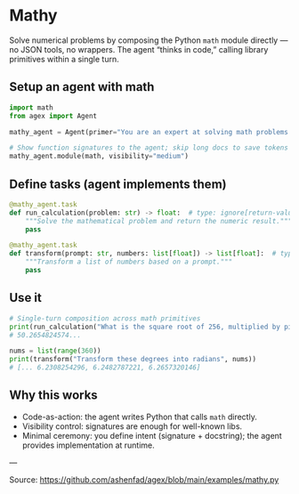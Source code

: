 # Mathy

Solve numerical problems by composing the Python `math` module directly — no JSON tools, no wrappers. The agent “thinks in code,” calling library primitives within a single turn.

## Setup an agent with math

```python
import math
from agex import Agent

mathy_agent = Agent(primer="You are an expert at solving math problems.")

# Show function signatures to the agent; skip long docs to save tokens
mathy_agent.module(math, visibility="medium")
```

## Define tasks (agent implements them)

```python
@mathy_agent.task
def run_calculation(problem: str) -> float:  # type: ignore[return-value]
    """Solve the mathematical problem and return the numeric result."""
    pass

@mathy_agent.task
def transform(prompt: str, numbers: list[float]) -> list[float]:  # type: ignore[return-value]
    """Transform a list of numbers based on a prompt."""
    pass
```

## Use it

```python
# Single-turn composition across math primitives
print(run_calculation("What is the square root of 256, multiplied by pi?"))
# 50.2654824574...

nums = list(range(360))
print(transform("Transform these degrees into radians", nums))
# [... 6.2308254296, 6.2482787221, 6.2657320146]
```

## Why this works
- Code-as-action: the agent writes Python that calls `math` directly.
- Visibility control: signatures are enough for well-known libs.
- Minimal ceremony: you define intent (signature + docstring); the agent provides implementation at runtime.

—

Source: https://github.com/ashenfad/agex/blob/main/examples/mathy.py
